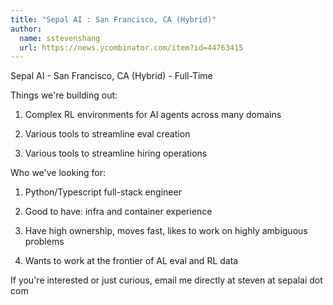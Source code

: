 ```yaml
---
title: "Sepal AI : San Francisco, CA (Hybrid)"
author:
  name: sstevenshang
  url: https://news.ycombinator.com/item?id=44763415
---
```

Sepal AI - San Francisco, CA (Hybrid) - Full-Time

Things we&#x27;re building out:

1. Complex RL environments for AI agents across many domains

2. Various tools to streamline eval creation

3. Various tools to streamline hiring operations

Who we&#x27;ve looking for:

1. Python&#x2F;Typescript full-stack engineer

2. Good to have: infra and container experience

3. Have high ownership, moves fast, likes to work on highly ambiguous problems

4. Wants to work at the frontier of AL eval and RL data

If you&#x27;re interested or just curious, email me directly at steven at sepalai dot com
<JobApplication />
